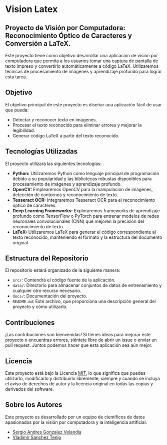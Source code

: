 # Vision Latex
## Proyecto de Visión por Computadora: Reconocimiento Óptico de Caracteres y Conversión a LaTeX.

Este proyecto tiene como objetivo desarrollar una aplicación de visión por computadora que permita a los usuarios tomar una captura de pantalla de texto impreso y convertirlo automáticamente a código LaTeX. Utilizaremos técnicas de procesamiento de imágenes y aprendizaje profundo para lograr esta tarea.

## Objetivo

El objetivo principal de este proyecto es diseñar una aplicación fácil de usar que pueda:

- Detectar y reconocer texto en imágenes.
- Procesar el texto reconocido para eliminar errores y mejorar la legibilidad.
- Generar código LaTeX a partir del texto reconocido.

## Tecnologías Utilizadas

El proyecto utilizará las siguientes tecnologías:

- **Python:** Utilizaremos Python como lenguaje principal de programación debido a su popularidad y las bibliotecas robustas disponibles para procesamiento de imágenes y aprendizaje profundo.
- **OpenCV:** Emplearemos OpenCV para la manipulación de imágenes, detección de contornos y reconocimiento de texto.
- **Tesseract OCR:** Integraremos Tesseract OCR para el reconocimiento óptico de caracteres.
- **Deep Learning Frameworks:** Exploraremos frameworks de aprendizaje profundo como TensorFlow o PyTorch para entrenar modelos de redes neuronales convolucionales (CNN) que mejoren la precisión del reconocimiento de texto.
- **LaTeX:** Utilizaremos LaTeX para generar el código correspondiente al texto reconocido, manteniendo el formato y la estructura del documento original.

## Estructura del Repositorio

El repositorio estará organizado de la siguiente manera:

- `src/`: Contendrá el código fuente de la aplicación.
- `data/`: Directorio para almacenar conjuntos de datos de entrenamiento y cualquier otro recurso necesario.
- `docs/`: Documentación del proyecto.
- `README.md`: Este archivo, que proporciona una descripción general del proyecto y cómo utilizarlo.

## Contribuciones

¡Las contribuciones son bienvenidas! Si tienes ideas para mejorar este proyecto o encuentras errores, siéntete libre de abrir un issue o enviar un pull request. Juntos podemos hacer que esta aplicación sea aún mejor.

## Licencia

Este proyecto está bajo la Licencia [MIT](LICENSE), lo que significa que puedes utilizarlo, modificarlo y distribuirlo libremente, siempre y cuando se incluya el aviso de derechos de autor y la licencia original en todas las copias y derivados del software.

## Sobre los Autores

Este proyecto es desarrollado por un equipo de científicos de datos apasionados por la visión por computadora y la inteligencia artificial.

- [Sergio Andres Gonzalez Velandia](https://github.com/sgonzalezve)
- [Vladimir Sanchez Tenjo](https://github.com/vladsanten)



